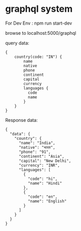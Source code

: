 # graphql system

For Dev Env : npm run start-dev

browse to localhost:5000/graphql

query data:

    {
        country(code: "IN") {
            name
            native
            phone
            continent
            capital
            currency
            languages {
              code
              name
            }
        }
    }


Response data:

    {
      "data": {
        "country": {
          "name": "India",
          "native": "भारत",
          "phone": "91",
          "continent": "Asia",
          "capital": "New Delhi",
          "currency": "INR",
          "languages": [
            {
              "code": "hi",
              "name": "Hindi"
            },
            {
              "code": "en",
              "name": "English"
            }
          ]
        }
      }
    }
